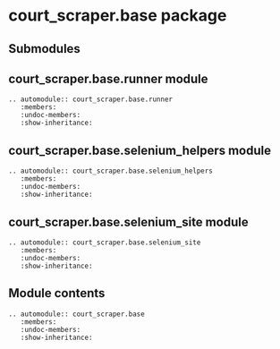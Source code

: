# court_scraper.base package

## Submodules

## court_scraper.base.runner module

```{eval-rst}
.. automodule:: court_scraper.base.runner
   :members:
   :undoc-members:
   :show-inheritance:
```

## court_scraper.base.selenium_helpers module

```{eval-rst}
.. automodule:: court_scraper.base.selenium_helpers
   :members:
   :undoc-members:
   :show-inheritance:
```

## court_scraper.base.selenium_site module

```{eval-rst}
.. automodule:: court_scraper.base.selenium_site
   :members:
   :undoc-members:
   :show-inheritance:
```

## Module contents

```{eval-rst}
.. automodule:: court_scraper.base
   :members:
   :undoc-members:
   :show-inheritance:
```
